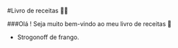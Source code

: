 #Livro de receitas :man_cook:

###Olá ! Seja muito bem-vindo ao meu livro de receitas :handshake:



- Strogonoff de frango.
